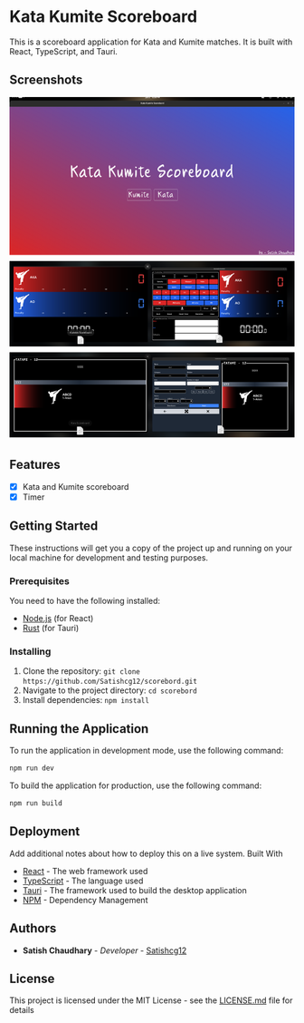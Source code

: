 # Kata Kumite Scoreboard

This is a scoreboard application for Kata and Kumite matches. It is built with React, TypeScript, and Tauri.

## Screenshots

![Screenshot](./assets/ss.png)

## Features

- [x] Kata and Kumite scoreboard
- [x] Timer

## Getting Started

These instructions will get you a copy of the project up and running on your local machine for development and testing purposes.

### Prerequisites

You need to have the following installed:

- [Node.js](https://nodejs.org/en/) (for React)
- [Rust](https://www.rust-lang.org/) (for Tauri)

### Installing

1. Clone the repository: `git clone https://github.com/Satishcg12/scorebord.git`
2. Navigate to the project directory: `cd scorebord`
3. Install dependencies: `npm install`

## Running the Application

To run the application in development mode, use the following command:

```sh
npm run dev
```

To build the application for production, use the following command:
```sh
npm run build
```



## Deployment

Add additional notes about how to deploy this on a live system.
Built With
- [React](https://reactjs.org/) - The web framework used
- [TypeScript](https://www.typescriptlang.org/) - The language used
- [Tauri](https://tauri.studio/) - The framework used to build the desktop application
- [NPM](https://www.npmjs.com/) - Dependency Management

## Authors

- **Satish Chaudhary** - _Developer_ - [Satishcg12](https://github.com/Satishcg12/)
    
## License

This project is licensed under the MIT License - see the [LICENSE.md](LICENSE.md) file for details